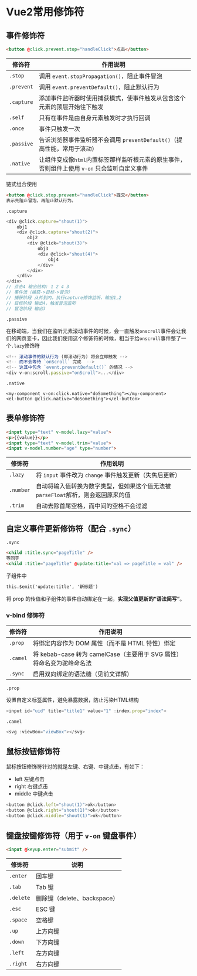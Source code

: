# Vue2常用修饰符

## 事件修饰符

```html
<button @click.prevent.stop="handleClick">点击</button>
```

| 修饰符     | 作用说明                                                     |
| ---------- | ------------------------------------------------------------ |
| `.stop`    | 调用 `event.stopPropagation()`，阻止事件冒泡                 |
| `.prevent` | 调用 `event.preventDefault()`，阻止默认行为                  |
| `.capture` | 添加事件监听器时使用捕获模式，使事件触发从包含这个元素的顶层开始往下触发 |
| `.self`    | 只有在事件是由自身元素触发时才执行回调                       |
| `.once`    | 事件只触发一次                                               |
| `.passive` | 告诉浏览器事件监听器不会调用 `preventDefault()`（提高性能，常用于滚动） |
| `.native`  | 让组件变成像`html`内置标签那样监听根元素的原生事件，否则组件上使用 `v-on` 只会监听自定义事件 |

链式组合使用

```html
<button @click.stop.prevent="handleClick">提交</button>
表示先阻止冒泡，再阻止默认行为。
```

`.capture`

```javascript
<div @click.capture="shout(1)">
    obj1
    <div @click.capture="shout(2)">
        obj2
        <div @click="shout(3)">
            obj3
            <div @click="shout(4)">
                obj4
            </div>
        </div>
    </div>
</div>
// 点击4 输出结构: 1 2 4 3 
// 事件流（捕获->目标->冒泡）
// 捕获阶段 从外到内，执行capture修饰监听，输出1,2
// 目标阶段 输出4，触发冒泡监听
// 冒泡阶段 输出3
```

`.passive`

在移动端，当我们在监听元素滚动事件的时候，会一直触发`onscroll`事件会让我们的网页变卡，因此我们使用这个修饰符的时候，相当于给`onscroll`事件整了一个`.lazy`修饰符

```javascript
<!-- 滚动事件的默认行为 (即滚动行为) 将会立即触发 -->
<!-- 而不会等待 `onScroll` 完成  -->
<!-- 这其中包含 `event.preventDefault()` 的情况 -->
<div v-on:scroll.passive="onScroll">...</div>
```

`.native`

```vue
<my-component v-on:click.native="doSomething"></my-component>
<el-button @click.native="doSomething"></el-button>
```



## 表单修饰符

```html
<input type="text" v-model.lazy="value">
<p>{{value}}</p>
<input type="text" v-model.trim="value">
<input v-model.number="age" type="number">
```

| 修饰符    | 作用说明                                                     |
| --------- | ------------------------------------------------------------ |
| `.lazy`   | 将 `input` 事件改为 `change` 事件触发更新（失焦后更新）      |
| `.number` | 自动将输入值转换为数字类型，但如果这个值无法被`parseFloat`解析，则会返回原来的值 |
| `.trim`   | 自动去除首尾空格，而中间的空格不会过滤                       |

## 自定义事件更新修饰符（配合 `.sync`）

`.sync`

```html
<child :title.sync="pageTitle" />
等同于
<child :title="pageTitle" @update:title="val => pageTitle = val" />
```

子组件中

```html
this.$emit('update:title', '新标题')
```

将 prop 的传值和子组件的事件自动绑定在一起，**实现父值更新的“语法简写”**。

### v-bind 修饰符

| 修饰符   | 作用说明                                                     |
| -------- | ------------------------------------------------------------ |
| `.prop`  | 将绑定内容作为 DOM 属性（而不是 HTML 特性）绑定              |
| `.camel` | 将 kebab-case 转为 camelCase（主要用于 SVG 属性）将命名变为驼峰命名法 |
| `.sync`  | 启用双向绑定的语法糖（见前文详解）                           |

`.prop`

设置自定义标签属性，避免暴露数据，防止污染HTML结构

```js
<input id="uid" title="title1" value="1" :index.prop="index">
```

`.camel`

```javascript
<svg :viewBox="viewBox"></svg>
```

## 鼠标按钮修饰符

鼠标按钮修饰符针对的就是左键、右键、中键点击，有如下：

- left 左键点击
- right 右键点击
- middle 中键点击

```js
<button @click.left="shout(1)">ok</button>
<button @click.right="shout(1)">ok</button>
<button @click.middle="shout(1)">ok</button>
```

## 键盘按键修饰符（用于 `v-on` 键盘事件）

```html
<input @keyup.enter="submit" />
```

| 修饰符    | 说明                        |
| --------- | --------------------------- |
| `.enter`  | 回车键                      |
| `.tab`    | Tab 键                      |
| `.delete` | 删除键（delete、backspace） |
| `.esc`    | ESC 键                      |
| `.space`  | 空格键                      |
| `.up`     | 上方向键                    |
| `.down`   | 下方向键                    |
| `.left`   | 左方向键                    |
| `.right`  | 右方向键                    |